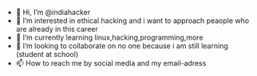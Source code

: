 - 👋 Hi, I’m @indiahacker
- 👀 I’m interested in ethical hacking and i want to approach peaople who are already in this career
- 🌱 I’m currently learning linux,hacking,programming,more
- 💞️ I’m looking to collaborate on no one because i am still learning (student at school)
- 📫 How to reach me by social media and my email-adress

<!---
indiahacker/indiahacker is a ✨ special ✨ repository because its `README.md` (this file) appears on your GitHub profile.
You can click the Preview link to take a look at your changes.
--->
